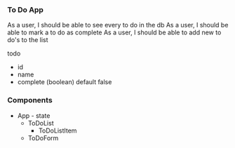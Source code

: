 ### To Do App

As a user, I should be able to see every to do in the db
As a user, I should be able to mark a to do as complete
As a user, I should be able to add new to do's to the list

todo
* id
* name
* complete (boolean) default false

### Components
* App - state
  * ToDoList 
    * ToDoListItem
  * ToDoForm


